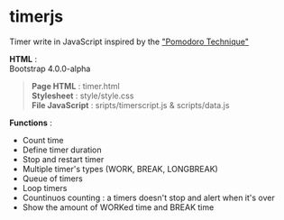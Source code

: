 # timerjs
Timer write in JavaScript inspired by the ["Pomodoro Technique"](https://en.wikipedia.org/wiki/Pomodoro_Technique)  

**HTML** :   
Bootstrap 4.0.0-alpha  

> **Page HTML** : timer.html  
> **Stylesheet** : style/style.css   
> **File JavaScript** : sripts/timerscript.js & scripts/data.js

**Functions** :  
- Count time    
- Define timer duration  
- Stop and restart timer
- Multiple timer's types  (WORK, BREAK, LONGBREAK)
- Queue of timers
- Loop timers
- Countinuos counting : a timers doesn't stop and alert when it's over 
- Show the amount of WORKed time and BREAK time